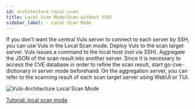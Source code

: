 ```yaml
---
id: architecture-local-scan
title: Local Scan Mode(Scan without SSH)
sidebar_label: - Local Scan Mode
---
```


If you don't want the central Vuls server to connect to each server by SSH, you can use Vuls in the Local Scan mode. Deploy Vuls to the scan target server. Vuls issues a command to the local host (not via SSH). Aggregate the JSON of the scan result into another server. Since it is necessary to access the CVE database in order to refine the scan result, start go-cve-dictionary in server mode beforehand.
On the aggregation server, you can refer to the scanning result of each scan target server using WebUI or TUI.

![Vuls-Architecture Local Scan Mode](/vuls/img/docs/vuls-architecture-localscan.png)

[Tutorial: local scan mode](tutorial-local-scan.md)

